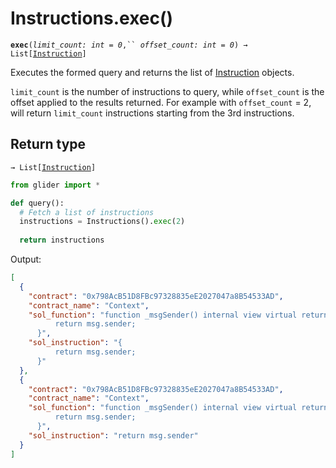 # Instructions.exec()

**`exec`**`(`_`limit_count: int = 0`_`,`` `_`offset_count: int = 0`_`) → List[`[`Instruction`](../instruction/)`]`

Executes the formed query and returns the list of [Instruction](../instruction/) objects.

`limit_count` is the number of instructions to query, while `offset_count` is the offset applied to the results returned. For example with `offset_count` = 2, will return `limit_count` instructions starting from the 3rd instructions.

## Return type

`→ List[`[`Instruction`](../instruction/)`]`

```python
from glider import *

def query():
  # Fetch a list of instructions
  instructions = Instructions().exec(2)
  
  return instructions
```

Output:

```json
[
  {
    "contract": "0x798AcB51D8FBc97328835eE2027047a8B54533AD",
    "contract_name": "Context",
    "sol_function": "function _msgSender() internal view virtual returns (address) {
          return msg.sender;
      }",
    "sol_instruction": "{
          return msg.sender;
      }"
  },
  {
    "contract": "0x798AcB51D8FBc97328835eE2027047a8B54533AD",
    "contract_name": "Context",
    "sol_function": "function _msgSender() internal view virtual returns (address) {
          return msg.sender;
      }",
    "sol_instruction": "return msg.sender"
  }
]
```
